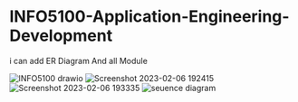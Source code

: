 # INFO5100-Application-Engineering-Development
i can add ER Diagram And all Module

![INFO5100 drawio](https://user-images.githubusercontent.com/123297138/215038627-e28e0698-a4d2-43a3-be68-db184c26cd11.png)
![Screenshot 2023-02-06 192415](https://user-images.githubusercontent.com/123297138/216996525-cfe66eaa-407c-41ca-9954-9baf3bfb7cf3.png)
![Screenshot 2023-02-06 193335](https://user-images.githubusercontent.com/123297138/216996570-a867157a-f255-4045-b090-e196916d3cf8.png)
![seuence diagram](https://user-images.githubusercontent.com/123297138/217260843-8223d6df-5938-4ef7-ac38-96cae10623a1.png)
